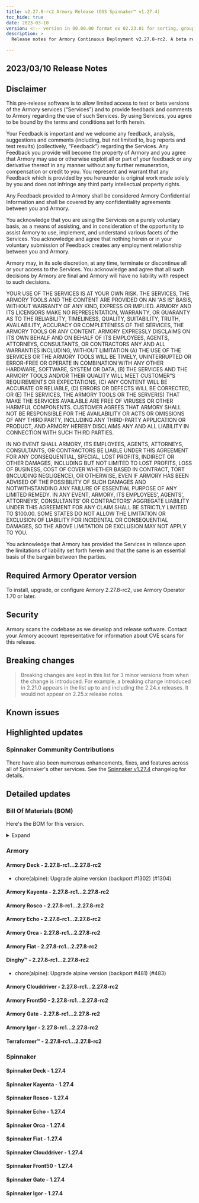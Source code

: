 ```yaml
---
title: v2.27.8-rc2 Armory Release (OSS Spinnaker™ v1.27.4)
toc_hide: true
date: 2023-03-10
version: <!-- version in 00.00.00 format ex 02.23.01 for sorting, grouping -->
description: >
  Release notes for Armory Continuous Deployment v2.27.8-rc2. A beta release is not meant for installation in production environments.

---
```


## 2023/03/10 Release Notes

## Disclaimer

This pre-release software is to allow limited access to test or beta versions of the Armory services (“Services”) and to provide feedback and comments to Armory regarding the use of such Services. By using Services, you agree to be bound by the terms and conditions set forth herein.

Your Feedback is important and we welcome any feedback, analysis, suggestions and comments (including, but not limited to, bug reports and test results) (collectively, “Feedback”) regarding the Services. Any Feedback you provide will become the property of Armory and you agree that Armory may use or otherwise exploit all or part of your feedback or any derivative thereof in any manner without any further remuneration, compensation or credit to you. You represent and warrant that any Feedback which is provided by you hereunder is original work made solely by you and does not infringe any third party intellectual property rights.

Any Feedback provided to Armory shall be considered Armory Confidential Information and shall be covered by any confidentiality agreements between you and Armory.

You acknowledge that you are using the Services on a purely voluntary basis, as a means of assisting, and in consideration of the opportunity to assist Armory to use, implement, and understand various facets of the Services. You acknowledge and agree that nothing herein or in your voluntary submission of Feedback creates any employment relationship between you and Armory.

Armory may, in its sole discretion, at any time, terminate or discontinue all or your access to the Services. You acknowledge and agree that all such decisions by Armory are final and Armory will have no liability with respect to such decisions.

YOUR USE OF THE SERVICES IS AT YOUR OWN RISK. THE SERVICES, THE ARMORY TOOLS AND THE CONTENT ARE PROVIDED ON AN “AS IS” BASIS, WITHOUT WARRANTY OF ANY KIND, EXPRESS OR IMPLIED. ARMORY AND ITS LICENSORS MAKE NO REPRESENTATION, WARRANTY, OR GUARANTY AS TO THE RELIABILITY, TIMELINESS, QUALITY, SUITABILITY, TRUTH, AVAILABILITY, ACCURACY OR COMPLETENESS OF THE SERVICES, THE ARMORY TOOLS OR ANY CONTENT. ARMORY EXPRESSLY DISCLAIMS ON ITS OWN BEHALF AND ON BEHALF OF ITS EMPLOYEES, AGENTS, ATTORNEYS, CONSULTANTS, OR CONTRACTORS ANY AND ALL WARRANTIES INCLUDING, WITHOUT LIMITATION (A) THE USE OF THE SERVICES OR THE ARMORY TOOLS WILL BE TIMELY, UNINTERRUPTED OR ERROR-FREE OR OPERATE IN COMBINATION WITH ANY OTHER HARDWARE, SOFTWARE, SYSTEM OR DATA, (B) THE SERVICES AND THE ARMORY TOOLS AND/OR THEIR QUALITY WILL MEET CUSTOMER”S REQUIREMENTS OR EXPECTATIONS, (C) ANY CONTENT WILL BE ACCURATE OR RELIABLE, (D) ERRORS OR DEFECTS WILL BE CORRECTED, OR (E) THE SERVICES, THE ARMORY TOOLS OR THE SERVER(S) THAT MAKE THE SERVICES AVAILABLE ARE FREE OF VIRUSES OR OTHER HARMFUL COMPONENTS. CUSTOMER AGREES THAT ARMORY SHALL NOT BE RESPONSIBLE FOR THE AVAILABILITY OR ACTS OR OMISSIONS OF ANY THIRD PARTY, INCLUDING ANY THIRD-PARTY APPLICATION OR PRODUCT, AND ARMORY HEREBY DISCLAIMS ANY AND ALL LIABILITY IN CONNECTION WITH SUCH THIRD PARTIES.

IN NO EVENT SHALL ARMORY, ITS EMPLOYEES, AGENTS, ATTORNEYS, CONSULTANTS, OR CONTRACTORS BE LIABLE UNDER THIS AGREEMENT FOR ANY CONSEQUENTIAL, SPECIAL, LOST PROFITS, INDIRECT OR OTHER DAMAGES, INCLUDING BUT NOT LIMITED TO LOST PROFITS, LOSS OF BUSINESS, COST OF COVER WHETHER BASED IN CONTRACT, TORT (INCLUDING NEGLIGENCE), OR OTHERWISE, EVEN IF ARMORY HAS BEEN ADVISED OF THE POSSIBILITY OF SUCH DAMAGES AND NOTWITHSTANDING ANY FAILURE OF ESSENTIAL PURPOSE OF ANY LIMITED REMEDY. IN ANY EVENT, ARMORY, ITS EMPLOYEES’, AGENTS’, ATTORNEYS’, CONSULTANTS’ OR CONTRACTORS’ AGGREGATE LIABILITY UNDER THIS AGREEMENT FOR ANY CLAIM SHALL BE STRICTLY LIMITED TO $100.00. SOME STATES DO NOT ALLOW THE LIMITATION OR EXCLUSION OF LIABILITY FOR INCIDENTAL OR CONSEQUENTIAL DAMAGES, SO THE ABOVE LIMITATION OR EXCLUSION MAY NOT APPLY TO YOU.

You acknowledge that Armory has provided the Services in reliance upon the limitations of liability set forth herein and that the same is an essential basis of the bargain between the parties.


## Required Armory Operator version

To install, upgrade, or configure Armory 2.27.8-rc2, use Armory Operator 1.70 or later.

## Security

Armory scans the codebase as we develop and release software. Contact your Armory account representative for information about CVE scans for this release.

## Breaking changes
<!-- Copy/paste from the previous version if there are recent ones. We can drop breaking changes after 3 minor versions. Add new ones from OSS and Armory. -->

> Breaking changes are kept in this list for 3 minor versions from when the change is introduced. For example, a breaking change introduced in 2.21.0 appears in the list up to and including the 2.24.x releases. It would not appear on 2.25.x release notes.

## Known issues
<!-- Copy/paste known issues from the previous version if they're not fixed. Add new ones from OSS and Armory. If there aren't any issues, state that so readers don't think we forgot to fill out this section. -->

## Highlighted updates

<!--
Each item category (such as UI) under here should be an h3 (###). List the following info that service owners should be able to provide:
- Major changes or new features we want to call out for Armory and OSS. Changes should be grouped under end user understandable sections. For example, instead of Deck, use UI. Instead of Fiat, use Permissions.
- Fixes to any known issues from previous versions that we have in release notes. These can all be grouped under a Fixed issues H3.
-->




###  Spinnaker Community Contributions

There have also been numerous enhancements, fixes, and features across all of Spinnaker's other services. See the
[Spinnaker v1.27.4](https://www.spinnaker.io/changelogs/1.27.4-changelog/) changelog for details.

## Detailed updates

### Bill Of Materials (BOM)

Here's the BOM for this version.
<details><summary>Expand</summary>
<pre class="highlight">
<code>artifactSources:
  dockerRegistry: docker.io/armory
dependencies:
  redis:
    commit: null
    version: 2:2.8.4-2
services:
  clouddriver:
    commit: 477cb53ae00642331377db1ad21ae52b5ff998a7
    version: 2.27.8-rc2
  deck:
    commit: 57f5d89f15f6f9ddc5c3f4554e4b0a3bb6f03e2b
    version: 2.27.8-rc2
  dinghy:
    commit: d9146416b57d6c7008cfe6323ba3b0e6527181d0
    version: 2.27.8-rc2
  echo:
    commit: b220bcaa01be72ca2c4489203bc5ceb53d83e8af
    version: 2.27.8-rc2
  fiat:
    commit: 7ed71b06139518397611f2d78d3f9280b104ef9b
    version: 2.27.8-rc2
  front50:
    commit: 5e1fe36c4b8df29cc9cb4d7af581a44b0ca44e59
    version: 2.27.8-rc2
  gate:
    commit: 9cd1a1174ee0bd19577ffdbd6aa11ad432a67082
    version: 2.27.8-rc2
  igor:
    commit: ebfdd8b8068fe1ff1ba3e7c25cd2b0c0fa803bd9
    version: 2.27.8-rc2
  kayenta:
    commit: 822b3339a4dbbccb9a135c102d8ba1ff199d49ec
    version: 2.27.8-rc2
  monitoring-daemon:
    commit: null
    version: 2.26.0
  monitoring-third-party:
    commit: null
    version: 2.26.0
  orca:
    commit: 2aa5a723767a5972a3b31278a1dcf5af32e66b99
    version: 2.27.8-rc2
  rosco:
    commit: 8b94ccff09fe762d896df9052e4199af6dd9b666
    version: 2.27.8-rc2
  terraformer:
    commit: f845ba2fc760c46b98794a10c32cc2b713c7c9e0
    version: 2.27.8-rc2
timestamp: "2023-03-09 22:40:08"
version: 2.27.8-rc2
</code>
</pre>
</details>

### Armory


#### Armory Deck - 2.27.8-rc1...2.27.8-rc2

  - chore(alpine): Upgrade alpine version (backport #1302) (#1304)

#### Armory Kayenta - 2.27.8-rc1...2.27.8-rc2


#### Armory Rosco - 2.27.8-rc1...2.27.8-rc2


#### Armory Echo - 2.27.8-rc1...2.27.8-rc2


#### Armory Orca - 2.27.8-rc1...2.27.8-rc2


#### Armory Fiat - 2.27.8-rc1...2.27.8-rc2


#### Dinghy™ - 2.27.8-rc1...2.27.8-rc2

  - chore(alpine): Upgrade alpine version (backport #481) (#483)

#### Armory Clouddriver - 2.27.8-rc1...2.27.8-rc2


#### Armory Front50 - 2.27.8-rc1...2.27.8-rc2


#### Armory Gate - 2.27.8-rc1...2.27.8-rc2


#### Armory Igor - 2.27.8-rc1...2.27.8-rc2


#### Terraformer™ - 2.27.8-rc1...2.27.8-rc2



### Spinnaker


#### Spinnaker Deck - 1.27.4


#### Spinnaker Kayenta - 1.27.4


#### Spinnaker Rosco - 1.27.4


#### Spinnaker Echo - 1.27.4


#### Spinnaker Orca - 1.27.4


#### Spinnaker Fiat - 1.27.4


#### Spinnaker Clouddriver - 1.27.4


#### Spinnaker Front50 - 1.27.4


#### Spinnaker Gate - 1.27.4


#### Spinnaker Igor - 1.27.4


